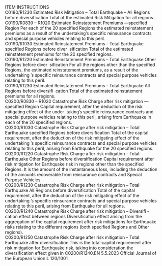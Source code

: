  
ITEM  INSTRUCTIONS  
C0180/R1230  Estimated Risk Mitigation – 
Total Earthquake – All Regions 
before diversification  Total of the estimated Risk Mitigation for all regions.  
C0190/R0830 – 
R1020  Estimated Reinstatement 
Premiums —specified Region  Per each of the 20 specified Regions the estimated reinstatement premiums as a 
result of the undertaking’s specific reinsurance contracts and special purpose 
vehicles relating to this peril.  
C0190/R1030  Estimated Reinstatement 
Premiums – Total Earthquake 
specified Regions before diver ­
sification  Total of the estimated reinstatement premiums for the 20 specified regions.  
C0190/R1220  Estimated Reinstatement 
Premiums – Total Earthquake 
Other Regions before diver ­
sification  For all the regions other than the specified Regions, the estimated reinstatement 
premiums, as a result of the undertaking ’s specific reinsurance contracts and 
special purpose vehicles relating to this peril.  
C0190/R1230  Estimated Reinstatement 
Premiums – Total Earthquake 
All Regions before diversifi ­
cation  Total of the estimated reinstatement premiums for all regions.  
C0200/R0830 – 
R1020  Catastrophe Risk Charge after 
risk mitigation —specified 
Region  Capital requirement, after the deduction of the risk mitigating effect of the under ­
taking’s specific reinsurance contracts and special purpose vehicles relating to this 
peril, arising from Earthquake in each of the 20 specified regions.  
C0200/R1030  Catastrophe Risk Charge after 
risk mitigation – Total 
Earthquake specified Regions 
before diversification  Total of the capital requirement, after the deduction of the risk mitigating effect of 
the undertaking ’s specific reinsurance contracts and special purpose vehicles 
relating to this peril, arising from Earthquake for the 20 specified regions.  
C0200/R1220  Catastrophe Risk Charge after 
risk mitigation – Total 
Earthquake Other Regions 
before diversification  Capital requirement after risk mitigation for Earthquake risk in regions other than 
the specified Regions. It is the amount of the instantaneous loss, including the 
deduction of the amounts recoverable from reinsurance contracts and Special 
Purpose Vehicles.  
C0200/R1230  Catastrophe Risk Charge after 
risk mitigation – Total 
Earthquake All Regions before 
diversification  Total of the capital requirement, after the deduction of the risk mitigating effect of 
the undertaking ’s specific reinsurance contracts and special purpose vehicles 
relating to this peril, arising from Earthquake for all regions.  
C0200/R1240  Catastrophe Risk Charge after 
risk mitigation – Diversifi ­
cation effect between regions  Diversification effect arising from the aggregation of the capital requirement after 
risk mitigations for Earthquake risks relating to the different regions (both 
specified Regions and Other regions).  
C0200/R1250  Catastrophe Risk Charge after 
risk mitigation – Total 
Earthquake after diversification  This is the total capital requirement after risk mitigation for Earthquake risk, 
taking into consideration the diversification effect given in C0200/R1240.EN  5.5.2023 Official Journal of the European Union L 120/1001
